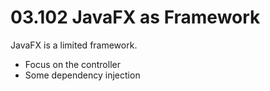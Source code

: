 # 03.102 JavaFX as Framework

JavaFX is a limited framework.

- Focus on the controller
- Some dependency injection
